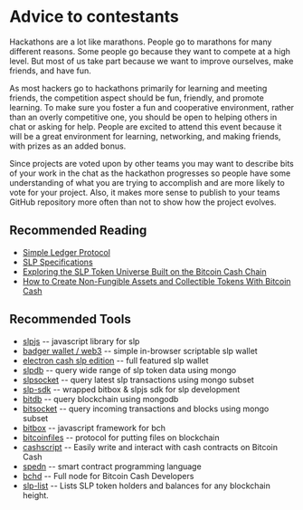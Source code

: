 # Advice to contestants

Hackathons are a lot like marathons. People go to marathons for many different reasons. Some people go because they want to compete at a high level. But most of us take part because we want to improve ourselves, make friends, and have fun.

As most hackers go to hackathons primarily for learning and meeting friends, the competition aspect should be fun, friendly, and promote learning. To make sure you foster a fun and cooperative environment, rather than an overly competitive one, you should be open to helping others in chat or asking for help. People are excited to attend this event because it will be a great environment for learning, networking, and making friends, with prizes as an added bonus. 

Since projects are voted upon by other teams you may want to describe bits of your work in the chat as the hackathon progresses so people have some understanding of what you are trying to accomplish and are more likely to vote for your project. Also, it makes more sense to publish to your teams GitHub repository more often than not to show how the project evolves.


## Recommended Reading

 * [Simple Ledger Protocol](https://simpleledger.cash/)
 * [SLP Specifications](https://github.com/simpleledger/slp-specifications)
 * [Exploring the SLP Token Universe Built on the Bitcoin Cash Chain](https://news.bitcoin.com/exploring-the-slp-token-universe-built-on-the-bitcoin-cash-chain/)
 * [How to Create Non-Fungible Assets and Collectible Tokens With Bitcoin Cash](https://news.bitcoin.com/how-to-create-non-fungible-assets-and-collectible-tokens-with-bitcoin-cash/)


## Recommended Tools

 * [slpjs](https://github.com/simpleledger/slpjs) -- javascript library for slp
 * [badger wallet / web3](https://developer.bitcoin.com/badger/) -- simple in-browser scriptable slp wallet
 * [electron cash slp edition](https://github.com/simpleledger/Electron-Cash-SLP) -- full featured slp wallet
 * [slpdb](https://slpdb.fountainhead.cash/explorer) -- query wide range of slp token data using mongo
 * [slpsocket](https://slpsocket.fountainhead.cash/channel) -- query latest slp transactions using mongo subset
 * [slp-sdk](https://github.com/Bitcoin-com/slp-sdk/) -- wrapped bitbox & slpjs sdk for slp development
 * [bitdb](http://bitdb.fountainhead.cash) -- query blockchain using mongodb
 * [bitsocket](http://bitsocket.fountainhead.cash) -- query incoming transactions and blocks using mongo subset
 * [bitbox](https://developer.bitcoin.com/bitbox/)  -- javascript framework for bch
 * [bitcoinfiles](https://github.com/simpleledger/slp-specifications/blob/master/bitcoinfiles.md) -- protocol for putting files on blockchain
 * [cashscript](https://github.com/Bitcoin-com/cashscript) -- Easily write and interact with cash contracts on Bitcoin Cash
 * [spedn](https://spedn.readthedocs.io/en/latest/) -- smart contract programming language
 * [bchd](http://bchd.cash) -- Full node for Bitcoin Cash Developers
 * [slp-list](https://github.com/simpleledger/slp-list) -- Lists SLP token holders and balances for any blockchain height.
